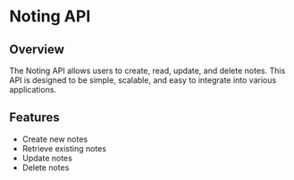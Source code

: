 # Noting API

## Overview

The Noting API allows users to create, read, update, and delete notes. This API is designed to be simple, scalable, and easy to integrate into various applications.

## Features
- Create new notes
- Retrieve existing notes
- Update notes
- Delete notes

